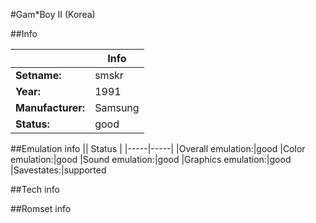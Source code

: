 #Gam*Boy II (Korea)

##Info

||Info|
|-----|-----|
|**Setname:**|smskr
|**Year:**|1991
|**Manufacturer:**|Samsung
|**Status:**|good

##Emulation info
|| Status |
|-----|-----|
|Overall emulation:|good
|Color emulation:|good
|Sound emulation:|good
|Graphics emulation:|good
|Savestates:|supported

##Tech info

##Romset info

<!--- START OF EDITED COMMENT DO NOT TOUCH TEXT ABOVE-->
